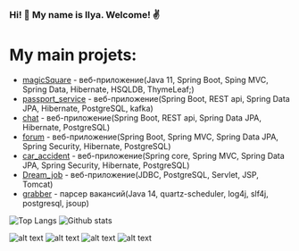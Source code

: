 ### Hi! 👋 My name is Ilya. Welcome! ✌️

# My main projets:

* [magicSquare](https://github.com/ferveks3509/magicSquare) - веб-приложение(Java 11, Spring Boot, Sping MVC, Spring Data, Hibernate, HSQLDB, ThymeLeaf;)
* [passport_service](https://github.com/ferveks3509/passport) - веб-приложение(Spring Boot, REST api, Spring Data JPA, Hibernate, PostgreSQL, kafka)
* [chat](https://github.com/ferveks3509/chat) - веб-приложение(Spring Boot, REST api, Spring Data JPA, Hibernate, PostgreSQL)
* [forum](https://github.com/ferveks3509/job4j_forum) - веб-приложение(Spring Boot, Spring MVC, Spring Data JPA, Spring Security, Hibernate, PostgreSQL)
* [car_accident](https://github.com/ferveks3509/car_accident) - веб-приложение(Spring core, Spring MVC, Spring Data JPA, Spring Security, Hibernate, PostgreSQL)
* [Dream_job](https://github.com/ferveks3509/job4j_dreamjob) - веб-приложение(JDBC, PostgreSQL, Servlet, JSP, Tomcat)
* [grabber](https://github.com/ferveks3509/job4j_grabber) - парсер вакансий(Java 14, quartz-scheduler, log4j, slf4j, postgresql, jsoup)

![Top Langs](https://github-readme-stats.vercel.app/api/top-langs/?username=ferveks3509&layout=compact)
![Github stats](https://github-readme-stats.vercel.app/api?username=ferveks3509&hide=stars,prs,issues,contribs)

![alt text](https://img.shields.io/badge/java-%3E%3D8-orange)
![alt text](https://img.shields.io/badge/maven-3-orange)
![alt text](https://img.shields.io/badge/PostgresSQL-%3E%3D9-orange)
![alt text](https://img.shields.io/badge/Junit-5-orange)
